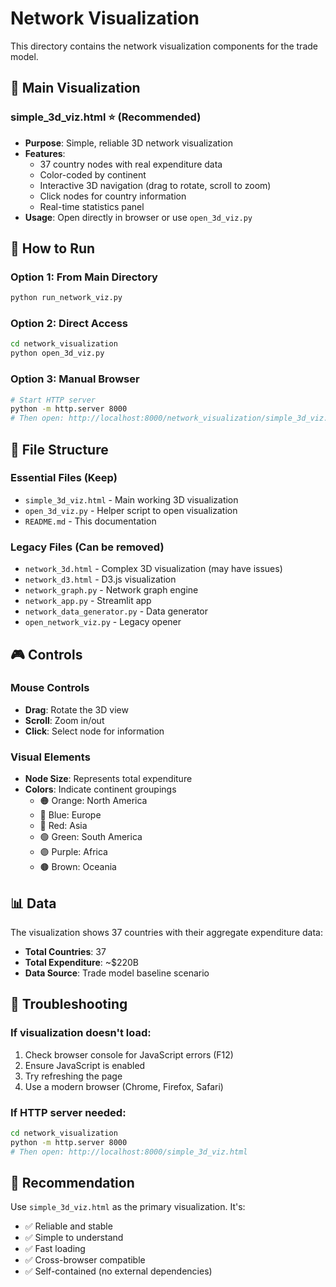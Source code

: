 # Network Visualization

This directory contains the network visualization components for the trade model.

## 🎯 **Main Visualization**

### **simple_3d_viz.html** ⭐ (Recommended)
- **Purpose**: Simple, reliable 3D network visualization
- **Features**: 
  - 37 country nodes with real expenditure data
  - Color-coded by continent
  - Interactive 3D navigation (drag to rotate, scroll to zoom)
  - Click nodes for country information
  - Real-time statistics panel
- **Usage**: Open directly in browser or use `open_3d_viz.py`

## 🚀 **How to Run**

### **Option 1: From Main Directory**
```bash
python run_network_viz.py
```

### **Option 2: Direct Access**
```bash
cd network_visualization
python open_3d_viz.py
```

### **Option 3: Manual Browser**
```bash
# Start HTTP server
python -m http.server 8000
# Then open: http://localhost:8000/network_visualization/simple_3d_viz.html
```

## 📁 **File Structure**

### **Essential Files (Keep)**
- `simple_3d_viz.html` - Main working 3D visualization
- `open_3d_viz.py` - Helper script to open visualization
- `README.md` - This documentation

### **Legacy Files (Can be removed)**
- `network_3d.html` - Complex 3D visualization (may have issues)
- `network_d3.html` - D3.js visualization
- `network_graph.py` - Network graph engine
- `network_app.py` - Streamlit app
- `network_data_generator.py` - Data generator
- `open_network_viz.py` - Legacy opener

## 🎮 **Controls**

### **Mouse Controls**
- **Drag**: Rotate the 3D view
- **Scroll**: Zoom in/out
- **Click**: Select node for information

### **Visual Elements**
- **Node Size**: Represents total expenditure
- **Colors**: Indicate continent groupings
  - 🟠 Orange: North America
  - 🔵 Blue: Europe  
  - 🔴 Red: Asia
  - 🟢 Green: South America
  - 🟣 Purple: Africa
  - 🟤 Brown: Oceania

## 📊 **Data**

The visualization shows 37 countries with their aggregate expenditure data:
- **Total Countries**: 37
- **Total Expenditure**: ~$220B
- **Data Source**: Trade model baseline scenario

## 🔧 **Troubleshooting**

### **If visualization doesn't load:**
1. Check browser console for JavaScript errors (F12)
2. Ensure JavaScript is enabled
3. Try refreshing the page
4. Use a modern browser (Chrome, Firefox, Safari)

### **If HTTP server needed:**
```bash
cd network_visualization
python -m http.server 8000
# Then open: http://localhost:8000/simple_3d_viz.html
```

## 🎯 **Recommendation**

Use `simple_3d_viz.html` as the primary visualization. It's:
- ✅ Reliable and stable
- ✅ Simple to understand
- ✅ Fast loading
- ✅ Cross-browser compatible
- ✅ Self-contained (no external dependencies) 